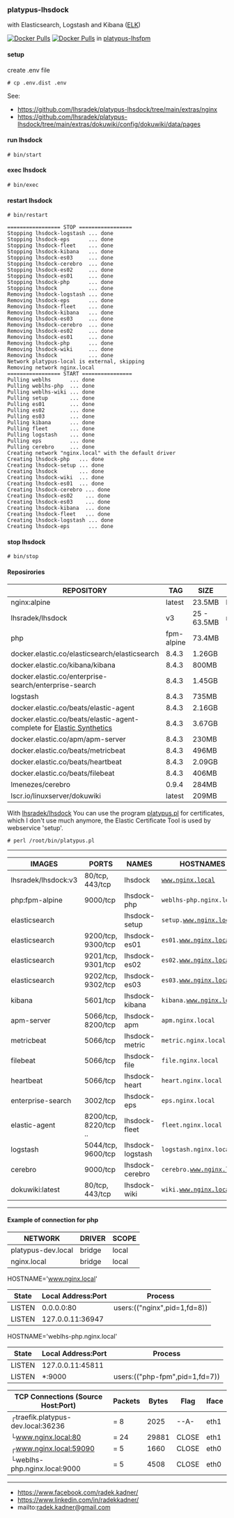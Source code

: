### platypus-lhsdock

with Elasticsearch, Logstash and Kibana ([ELK](https://www.elastic.co/))

[![Docker Pulls](https://img.shields.io/docker/pulls/lhsradek/lhsdock)](https://hub.docker.com/repository/docker/lhsradek/lhsdock)
[![Docker Pulls](https://img.shields.io/docker/pulls/lhsradek/fpm)](https://hub.docker.com/repository/docker/lhsradek/fpm) in [platypus-lhsfpm](https://github.com/lhsradek/platypus-lhsfpm)

#### setup
create .env file

```# cp .env.dist .env```

See:
* https://github.com/lhsradek/platypus-lhsdock/tree/main/extras/nginx
* https://github.com/lhsradek/platypus-lhsdock/tree/main/extras/dokuwiki/config/dokuwiki/data/pages

#### run lhsdock
```# bin/start```

#### exec lhsdock
```# bin/exec```

#### restart lhsdock
```# bin/restart```

```
================= STOP =================
Stopping lhsdock-logstash ... done
Stopping lhsdock-eps      ... done
Stopping lhsdock-fleet    ... done
Stopping lhsdock-kibana   ... done
Stopping lhsdock-es03     ... done
Stopping lhsdock-cerebro  ... done
Stopping lhsdock-es02     ... done
Stopping lhsdock-es01     ... done
Stopping lhsdock-php      ... done
Stopping lhsdock          ... done
Removing lhsdock-logstash ... done
Removing lhsdock-eps      ... done
Removing lhsdock-fleet    ... done
Removing lhsdock-kibana   ... done
Removing lhsdock-es03     ... done
Removing lhsdock-cerebro  ... done
Removing lhsdock-es02     ... done
Removing lhsdock-es01     ... done
Removing lhsdock-php      ... done
Removing lhsdock-wiki     ... done
Removing lhsdock          ... done
Network platypus-local is external, skipping
Removing network nginx.local
================= START ================
Pulling weblhs      ... done
Pulling weblhs-php  ... done
Pulling weblhs-wiki ... done
Pulling setup       ... done
Pulling es01        ... done
Pulling es02        ... done
Pulling es03        ... done
Pulling kibana      ... done
Pulling fleet       ... done
Pulling logstash    ... done
Pulling eps         ... done
Pulling cerebro     ... done
Creating network "nginx.local" with the default driver
Creating lhsdock-php   ... done
Creating lhsdock-setup ... done
Creating lhsdock       ... done
Creating lhsdock-wiki  ... done
Creating lhsdock-es01  ... done
Creating lhsdock-cerebro ... done
Creating lhsdock-es02    ... done
Creating lhsdock-es03    ... done
Creating lhsdock-kibana  ... done
Creating lhsdock-fleet   ... done
Creating lhsdock-logstash ... done
Creating lhsdock-eps      ... done
```

#### stop lhsdock
```# bin/stop```


#### Reposirories

| REPOSITORY                                            |  TAG       | SIZE        | OPTIONAL
| ----------------------------------------------------- | ---------- | ----------- | ----------------
| nginx:alpine                                          | latest     | 23.5MB      | lhsradek/lhsdock
| lhsradek/lhsdock                                      | v3         | 25 - 63.5MB | nginx:alpine
| php                                                   | fpm-alpine | 73.4MB     |
| docker.elastic.co/elasticsearch/elasticsearch         | 8.4.3      | 1.26GB     |
| docker.elastic.co/kibana/kibana                       | 8.4.3      | 800MB      |
| docker.elastic.co/enterprise-search/enterprise-search | 8.4.3      | 1.45GB     |
| logstash                                              | 8.4.3      | 735MB      |
| docker.elastic.co/beats/elastic-agent                 | 8.4.3      | 2.16GB     | 
| docker.elastic.co/beats/elastic-agent-complete for [Elastic Synthetics](https://www.elastic.co/guide/en/observability/current/monitor-uptime-synthetics.html#monitoring-synthetics) | 8.4.3      | 3.67GB      |
| docker.elastic.co/apm/apm-server                      | 8.4.3      | 230MB      |
| docker.elastic.co/beats/metricbeat                    | 8.4.3      | 496MB      |
| docker.elastic.co/beats/heartbeat                     | 8.4.3      | 2.09GB     |
| docker.elastic.co/beats/filebeat                      | 8.4.3      | 406MB      |
| lmenezes/cerebro                                      | 0.9.4      | 284MB      |
| lscr.io/linuxserver/dokuwiki                          | latest     | 209MB      |

With [lhsradek/lhsdock](https://hub.docker.com/repository/docker/lhsradek/lhsdock/) You can use the program [platypus.pl](https://github.com/lhsradek/platypus-lhsdock/blob/main/context/root/bin/platypus.pl) for certificates,
which I don't use much anymore, the Elastic Certificate Tool is used by webservice 'setup'.

```# perl /root/bin/platypus.pl```

-----

| IMAGES               | PORTS                  | NAMES            | HOSTNAMES                 | OPTIONAL  
| -------------------- | ---------------------- | ---------------- | ------------------------- | --------
| lhsradek/lhsdock:v3  | 80/tcp, 443/tcp        | lhsdock          | <code>www.nginx.local</code>           |
| php:fpm-alpine       | 9000/tcp               | lhsdock-php      | <code>weblhs-php.nginx.local</code>    | 
| elasticsearch        |                        | lhsdock-setup    | <code>setup.www.nginx.local</code>     | *
| elasticsearch        | 9200/tcp, 9300/tcp     | lhsdock-es01     | <code>es01.www.nginx.local</code>      |
| elasticsearch        | 9201/tcp, 9301/tcp     | lhsdock-es02     | <code>es02.www.nginx.local</code>      | 
| elasticsearch        | 9202/tcp, 9302/tcp     | lhsdock-es03     | <code>es03.www.nginx.local</code>      |
| kibana               | 5601/tcp               | lhsdock-kibana   | <code>kibana.www.nginx.local</code>    |
| apm-server           | 5066/tcp, 8200/tcp     | lhsdock-apm      | <code>apm.nginx.local</code>           | *
| metricbeat           | 5066/tcp               | lhsdock-metric   | <code>metric.nginx.local</code>        | * 
| filebeat             | 5066/tcp               | lhsdock-file     | <code>file.nginx.local</code>          | *
| heartbeat            | 5066/tcp               | lhsdock-heart    | <code>heart.nginx.local</code>         | *
| enterprise-search    | 3002/tcp               | lhsdock-eps      | <code>eps.nginx.local</code>           | *
| elastic-agent        | 8200/tcp, 8220/tcp ..  | lhsdock-fleet    | <code>fleet.nginx.local</code>         | *
| logstash             | 5044/tcp, 9600/tcp     | lhsdock-logstash | <code>logstash.nginx.local</code>      | *
| cerebro              | 9000/tcp               | lhsdock-cerebro  | <code>cerebro.www.nginx.local</code>   | *
| dokuwiki:latest      | 80/tcp, 443/tcp        | lhsdock-wiki     | <code>wiki.www.nginx.local</code>      | *

-----

#### Example of connection for php

| NETWORK                    | DRIVER | SCOPE
| -------------------------- | ------ | -----
| platypus-dev.local         | bridge | local
| nginx.local                | bridge | local


HOSTNAME='www.nginx.local'

| State       | Local Address:Port | Process 
| ----------- | ------------------ | ----------------------------
| LISTEN      |      0.0.0.0:80    | users:(("nginx",pid=1,fd=8))       
| LISTEN      |   127.0.0.11:36947 |                                    

HOSTNAME='weblhs-php.nginx.local'

| State       | Local Address:Port | Process 
| ----------- | ------------------ | -------------------------------
| LISTEN      |   127.0.0.11:45811 |                         
| LISTEN      |            *:9000  | users:(("php-fpm",pid=1,fd=7))


| TCP Connections (Source Host:Port)                 |      Packets    |    Bytes  |  Flag   |  Iface        
| -------------------------------------------------- | --------------- | --------- | ------- | ------
|┌traefik.platypus-dev.local:36236                   |    =        8   |     2025  |  --A-   |  eth1
|└www.nginx.local:80                                 |    =       24   |    29881  |  CLOSE  |  eth1
|┌www.nginx.local:59090                              |    =        5   |     1660  |  CLOSE  |  eth0
|└weblhs-php.nginx.local:9000                        |    =        5   |     4508  |  CLOSE  |  eth0

-----

* https://www.facebook.com/radek.kadner/
* https://www.linkedin.com/in/radekkadner/
* mailto:radek.kadner@gmail.com
